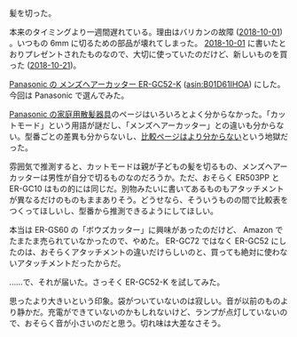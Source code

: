 髪を切った。

本来のタイミングより一週間遅れている。理由はバリカンの故障 ([2018-10-01][]) 。いつもの 6mm に切るための部品が壊れてしまった。 [2018-10-01][] に書いたとおりプレゼントされたものなので、大切に使っていたのだけど、新しいものを買った ([2018-10-21][])。

[Panasonic の
メンズヘアーカッター ER-GC52-K](https://panasonic.jp/mens/hair/er-gc52.html) ([asin:B01D61IHOA][]) にした。今回は Panasonic で選んでみた。

[Panasonic の家庭用散髪器具](https://panasonic.jp/haircut/)のページはいろいろとよく分からなかった。「カットモード」という用語が謎だし、「メンズヘアーカッター」との違いも分からない。型番ごとの差異も分からないし、[比較ページはより分からない](https://panasonic.jp/haircut/function.html)という地獄だった。

雰囲気で推測すると、カットモードは親が子どもの髪を切るもの、メンズヘアーカッターは男性が自分で切るものなのだろうか。ただ、おそらく ER503PP と ER-GC10 はもの的には同じだ。別物みたいに書いてあるものもアタッチメントが異なるだけのものもままありそう。どうせなら、そういうものの間で比較表をつくってほしいし、型番から推測できるようにしてほしい。

本当は ER-GS60 の「ボウズカッター」に興味があったのだけど、 Amazon でたまたま売られていなかったので、やめた。 ER-GC72 ではなく ER-GC52 にしたのは、おそらくアタッチメントの違いだけらしいのと、買っても絶対に使わないアタッチメントだったからだ。

……で、それが届いた。さっそく ER-GC52-K を試してみた。

思ったより大きいという印象。袋がついていないのは寂しい。音が以前のものより静かだ。充電ができていないのかもしれないけど、ランプが点灯していないので、おそらく音が小さいのだと思う。切れ味は大差なさそう。

[2018-10-01]: https://blog.bouzuya.net/2018/10/01/
[2018-10-21]: https://blog.bouzuya.net/2018/10/21/
[asin:B01D61IHOA]: https://www.amazon.co.jp/dp/B01D61IHOA/
